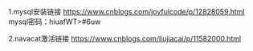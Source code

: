 1.mysql安装链接
https://www.cnblogs.com/joyfulcode/p/12828059.html
mysql密码：hiuafWT>#6uw

2.navacat激活链接
https://www.cnblogs.com/liujiacai/p/11582000.html